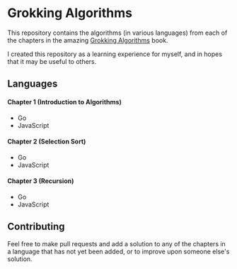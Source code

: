 # Grokking Algorithms

This repository contains the algorithms (in various languages) from each of the chapters in the amazing [Grokking Algorithms](https://www.manning.com/bhargava) book.

I created this repository as a learning experience for myself, and in hopes that it may be useful to others.

## Languages

#### Chapter 1 (Introduction to Algorithms)

- Go
- JavaScript

#### Chapter 2 (Selection Sort)

- Go
- JavaScript

#### Chapter 3 (Recursion)

- Go
- JavaScript

## Contributing

Feel free to make pull requests and add a solution to any of the chapters in a language that has not yet been added, or to improve upon someone else's solution.
